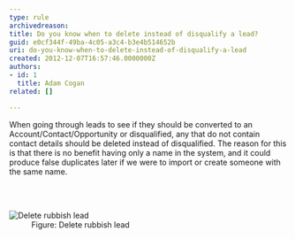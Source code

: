```yaml
---
type: rule
archivedreason: 
title: Do you know when to delete instead of disqualify a lead?
guid: e0cf344f-49ba-4c05-a3c4-b3e4b514652b
uri: do-you-know-when-to-delete-instead-of-disqualify-a-lead
created: 2012-12-07T16:57:46.0000000Z
authors:
- id: 1
  title: Adam Cogan
related: []

---
```



<p>
          When going through leads to see if they should be converted to an Account/Contact/Opportunity
          or disqualified, any that do not contain contact details should be deleted instead
          of disqualified. The reason for this is that there is no benefit having only a name
          in the system, and it could produce false duplicates later if we were to import
          or create someone with the same name.
        </p>
<br><excerpt class='endintro'></excerpt><br>
 <dl class="image">
          <dt>
            <img alt="Delete rubbish lead" src="/Communication/RulesToBetterCRMForUsers/PublishingImages/CRMDeleteLead.jpg" /></dt>
          <dd>
            Figure&#58; Delete rubbish lead</dd>
        </dl>



